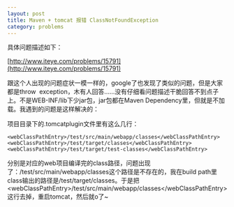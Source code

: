 ```yaml
---
layout: post
title: Maven + tomcat 报错 ClassNotFoundException
category: problems
---
```


具体问题描述如下：

[http://www.iteye.com/problems/15791](http://www.iteye.com/problems/15791)

跟这个人出现的问题症状一模一样的，google了也发现了类似的问题，但是大家都是throw &nbsp;exception，木有人回答……没有仔细看问题描述干脆回答不到点子上。不是WEB-INF/lib下少jar包，jar包都在Maven&nbsp;Dependency里，但就是不加载。我遇到的问题是这样解决的：

项目目录下的.tomcatplugin文件里有这么几行：

    <webClassPathEntry>/test/src/main/webapp/classes</webClassPathEntry>
    <webClassPathEntry>/test/target/classes</webClassPathEntry>
    <webClassPathEntry>/test/target/test-classes</webClassPathEntry>


分别是对应的web项目编译完的class路径，问题出现了：/test/src/main/webapp/classes这个路径是不存在的，我在build path里class输出的路径是/test/target/classes。于是把&lt;webClassPathEntry&gt;/test/src/main/webapp/classes&lt;/webClassPathEntry&gt; 这行去掉，重启tomcat，然后就o了~
